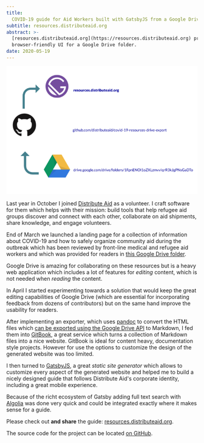 ```yaml
---
title:
  COVID-19 guide for Aid Workers built with GatsbyJS from a Google Drive folder
subtitle: resources.distributeaid.org
abstract: >-
  [resources.distributeaid.org](https://resources.distributeaid.org) provides a
  browser-friendly UI for a Google Drive folder.
date: 2020-05-19
---
```


![COVID-19 guide for Aid Workers built with GatsbyJS from a Google Drive folder](../media/resources.distributeaid.org.png)

Last year in October I joined [Distribute Aid](https://distributeaid.org/) as a
volunteer. I craft software for them which helps with their mission: build tools
that help refugee aid groups discover and connect with each other, collaborate
on aid shipments, share knowledge, and engage volunteers.

End of March we launched a landing page for a collection of information about
COVID-19 and how to safely organize community aid during the outbreak which has
been reviewed by front-line medical and refugee aid workers and which was
provided for readers in
[this Google Drive folder](https://drive.google.com/drive/folders/1FpnENOl1oZXLzmvvIqrR3kJgPNsGaDTo).

Google Drive is amazing for collaborating on these resources but is a heavy web
application which includes a lot of features for _editing_ content, which is not
needed when _reading_ the content.

In April I started experimenting towards a solution that would keep the great
editing capabilities of Google Drive (which are essential for incorporating
feedback from dozens of contributors) but on the same hand improve the usability
for readers.

After implementing an exporter, which uses [pandoc](https://pandoc.org/) to
convert the HTML files which
[can be exported using the Google Drive API](https://developers.google.com/drive/api/v3/reference/files/export)
to Markdown, I fed them into [GitBook](https://www.gitbook.com/), a great
service which turns a collection of Markdown files into a nice website. GitBook
is ideal for content heavy, documentation style projects. However for use the
options to customize the design of the generated website was too limited.

I then turned to [GatsbyJS](https://www.gatsbyjs.org/), a great _static site
generator_ which allows to customize every aspect of the generated website and
helped me to build a nicely designed guide that follows Distribute Aid's
corporate identity, including a great mobile experience.

Because of the richt ecosystem of Gatsby adding full text search with
[Algolia](https://www.algolia.com/) was done very quick and could be integrated
exactly where it makes sense for a guide.

Please check out **and share** the guide:
[resources.distributeaid.org](https://resources.distributeaid.org/).

The source code for the project can be located
[on GitHub](https://github.com/distributeaid/covid-19-resources-drive-export).
